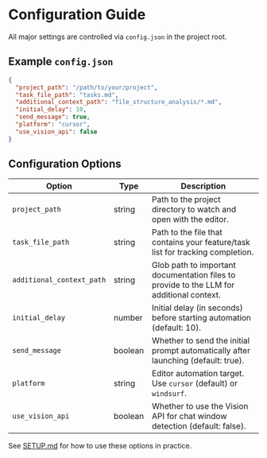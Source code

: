 # Configuration Guide

All major settings are controlled via `config.json` in the project root.

## Example `config.json`

```json
{
  "project_path": "/path/to/your/project",
  "task_file_path": "tasks.md",
  "additional_context_path": "file_structure_analysis/*.md",
  "initial_delay": 10,
  "send_message": true,
  "platform": "cursor",
  "use_vision_api": false
}
```

## Configuration Options

| Option                  | Type    | Description                                                                                 |
|-------------------------|---------|---------------------------------------------------------------------------------------------|
| `project_path`          | string  | Path to the project directory to watch and open with the editor.                            |
| `task_file_path`        | string  | Path to the file that contains your feature/task list for tracking completion.              |
| `additional_context_path` | string | Glob path to important documentation files to provide to the LLM for additional context.     |
| `initial_delay`         | number  | Initial delay (in seconds) before starting automation (default: 10).                        |
| `send_message`          | boolean | Whether to send the initial prompt automatically after launching (default: true).            |
| `platform`              | string  | Editor automation target. Use `cursor` (default) or `windsurf`.                             |
| `use_vision_api`        | boolean | Whether to use the Vision API for chat window detection (default: false).                   |

See [SETUP.md](./SETUP.md) for how to use these options in practice.
